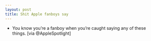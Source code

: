 ```yaml
---
layout: post
title: Shit Apple fanboys say
---
```

* You know you’re a fanboy when you’re caught saying any of these things. [via @AppleSpotlight]

